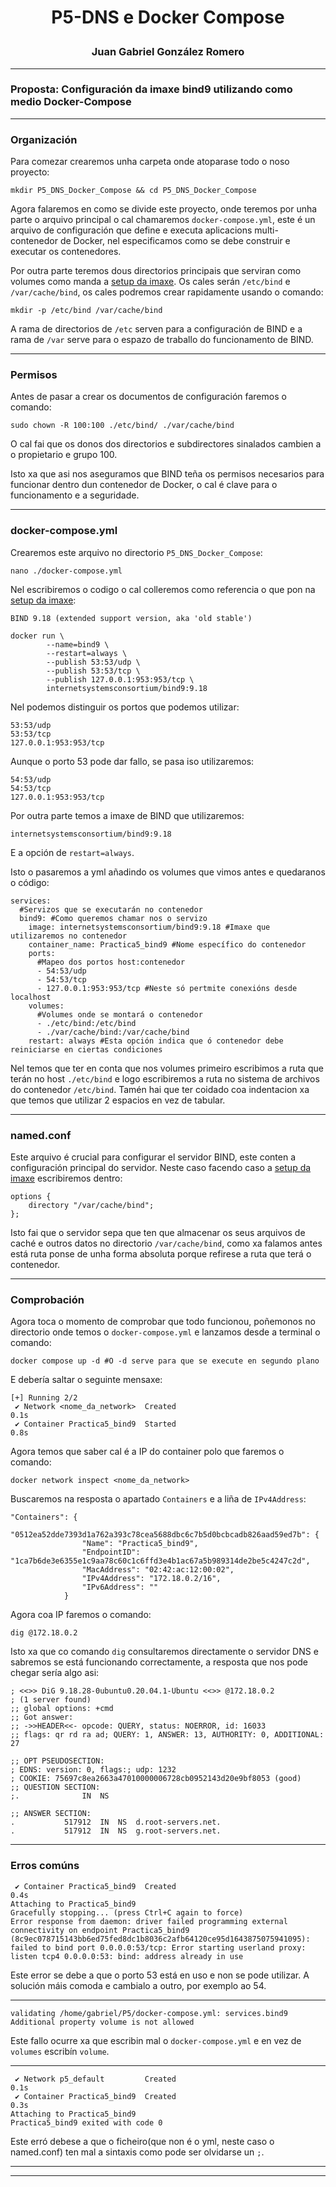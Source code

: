 <h1>
<p align=center>
P5-DNS e Docker Compose 
</p>
</h1>
<h3>
<p align=center>
Juan Gabriel González Romero
</p>
</h3>

---
### Proposta: Configuración da imaxe bind9 utilizando como medio Docker-Compose
---
### Organización
Para comezar crearemos unha carpeta onde atoparase todo o noso proyecto:
```
mkdir P5_DNS_Docker_Compose && cd P5_DNS_Docker_Compose
```
Agora falaremos en como se divide este proyecto, onde teremos por unha parte o arquivo principal o cal chamaremos `docker-compose.yml`, este é un arquivo de configuración que define e executa aplicacions multi-contenedor de Docker, nel especificamos como se debe construir e executar os contenedores. 

Por outra parte teremos dous directorios principais que serviran como volumes como manda a [setup da imaxe](https://hub.docker.com/r/internetsystemsconsortium/bind9). Os cales serán `/etc/bind` e `/var/cache/bind`, os cales podremos crear rapidamente usando o comando:
```
mkdir -p /etc/bind /var/cache/bind
```
A rama de directorios de `/etc` serven para a configuración de BIND e a rama de `/var` serve para o espazo de traballo do funcionamento de BIND.

---
### Permisos
Antes de pasar a crear os documentos de configuración faremos o comando:
```
sudo chown -R 100:100 ./etc/bind/ ./var/cache/bind
```
O cal fai que os donos dos directorios e subdirectores sinalados cambien a o propietario e grupo 100.

Isto xa que asi nos aseguramos que BIND teña os permisos necesarios para funcionar dentro dun contenedor de Docker, o cal é clave para o funcionamento e a seguridade.

---
### docker-compose.yml
Crearemos este arquivo no directorio `P5_DNS_Docker_Compose`:
```
nano ./docker-compose.yml
```
Nel escribiremos o codigo o cal colleremos como referencia o que pon na [setup da imaxe](https://hub.docker.com/r/internetsystemsconsortium/bind9):
```
BIND 9.18 (extended support version, aka 'old stable')

docker run \
        --name=bind9 \
        --restart=always \
        --publish 53:53/udp \
        --publish 53:53/tcp \
        --publish 127.0.0.1:953:953/tcp \
        internetsystemsconsortium/bind9:9.18
```
Nel podemos distinguir os portos que podemos utilizar:
```
53:53/udp
53:53/tcp 
127.0.0.1:953:953/tcp 
```
Aunque o porto 53 pode dar fallo, se pasa iso utilizaremos:
```
54:53/udp
54:53/tcp 
127.0.0.1:953:953/tcp 
```
Por outra parte temos a imaxe de BIND que utilizaremos:
```
internetsystemsconsortium/bind9:9.18
```
E a opción de `restart=always`.

Isto o pasaremos a yml añadindo os volumes que vimos antes e quedaranos o código:
```
services:
  #Servizos que se executarán no contenedor
  bind9: #Como queremos chamar nos o servizo
    image: internetsystemsconsortium/bind9:9.18 #Imaxe que utilizaremos no contenedor
    container_name: Practica5_bind9 #Nome específico do contenedor
    ports:
      #Mapeo dos portos host:contenedor
      - 54:53/udp
      - 54:53/tcp
      - 127.0.0.1:953:953/tcp #Neste só pertmite conexións desde localhost
    volumes:
      #Volumes onde se montará o contenedor
      - ./etc/bind:/etc/bind
      - ./var/cache/bind:/var/cache/bind
    restart: always #Esta opción indica que ó contenedor debe reiniciarse en ciertas condiciones
```
Nel temos que ter en conta que nos volumes primeiro escribimos a ruta que terán no host `./etc/bind` e logo escribiremos a ruta no sistema de archivos do contenedor `/etc/bind`. Tamén hai que ter coidado coa indentacion xa que temos que utilizar 2 espacios en vez de tabular.

---
### named.conf
Este arquivo é crucial para configurar el servidor BIND, este conten a configuración principal do servidor. Neste caso facendo caso a [setup da imaxe](https://hub.docker.com/r/internetsystemsconsortium/bind9) escribiremos dentro:
```
options {
    directory "/var/cache/bind";
};
```
Isto fai que o servidor sepa que ten que almacenar os seus arquivos de caché e outros datos no directorio `/var/cache/bind`, como xa falamos antes está ruta ponse de unha forma absoluta porque refirese a ruta que terá o contenedor.

---
### Comprobación
Agora toca o momento de comprobar que todo funcionou, poñemonos no directorio onde temos o `docker-compose.yml` e lanzamos desde a terminal o comando:
```
docker compose up -d #O -d serve para que se execute en segundo plano
```
E debería saltar o seguinte mensaxe:
```
[+] Running 2/2
 ✔ Network <nome_da_network>  Created                                      0.1s 
 ✔ Container Practica5_bind9  Started                                      0.8s 
```
Agora temos que saber cal é a IP do container polo que faremos o comando:
```
docker network inspect <nome_da_network>
```
Buscaremos na resposta o apartado `Containers` e a liña de `IPv4Address`:
```
"Containers": {
            "0512ea52dde7393d1a762a393c78cea5688dbc6c7b5d0bcbcadb826aad59ed7b": {
                "Name": "Practica5_bind9",
                "EndpointID": "1ca7b6de3e6355e1c9aa78c60c1c6ffd3e4b1ac67a5b989314de2be5c4247c2d",
                "MacAddress": "02:42:ac:12:00:02",
                "IPv4Address": "172.18.0.2/16",
                "IPv6Address": ""
            }
```
Agora coa IP faremos o comando:
```
dig @172.18.0.2
```
Isto xa que co comando `dig` consultaremos directamente o servidor DNS e sabremos se está funcionando correctamente, a resposta que nos pode chegar sería algo asi:
```
; <<>> DiG 9.18.28-0ubuntu0.20.04.1-Ubuntu <<>> @172.18.0.2
; (1 server found)
;; global options: +cmd
;; Got answer:
;; ->>HEADER<<- opcode: QUERY, status: NOERROR, id: 16033
;; flags: qr rd ra ad; QUERY: 1, ANSWER: 13, AUTHORITY: 0, ADDITIONAL: 27

;; OPT PSEUDOSECTION:
; EDNS: version: 0, flags:; udp: 1232
; COOKIE: 75697c8ea2663a47010000006728cb0952143d20e9bf8053 (good)
;; QUESTION SECTION:
;.				IN	NS

;; ANSWER SECTION:
.			517912	IN	NS	d.root-servers.net.
.			517912	IN	NS	g.root-servers.net.

```

---
### Erros comúns
```
 ✔ Container Practica5_bind9  Created                                      0.4s 
Attaching to Practica5_bind9
Gracefully stopping... (press Ctrl+C again to force)
Error response from daemon: driver failed programming external connectivity on endpoint Practica5_bind9 (8c9ec078715143bb6ed75fed8dc1b8036c2afb64120ce95d1643875075941095): failed to bind port 0.0.0.0:53/tcp: Error starting userland proxy: listen tcp4 0.0.0.0:53: bind: address already in use
```
Este error se debe a que o porto 53 está en uso e non se pode utilizar.
A solución máis comoda e cambialo a outro, por exemplo ao 54.

---
```
validating /home/gabriel/P5/docker-compose.yml: services.bind9 Additional property volume is not allowed
```
Este fallo ocurre xa que escribin mal o `docker-compose.yml` e en vez de `volumes` escribín `volume`.

---
```
 ✔ Network p5_default         Created                                      0.1s 
 ✔ Container Practica5_bind9  Created                                      0.3s 
Attaching to Practica5_bind9
Practica5_bind9 exited with code 0
```
Este erró debese a que o ficheiro(que non é o yml, neste caso o named.conf) ten mal a sintaxis como pode ser olvidarse un `;`.

---
---
